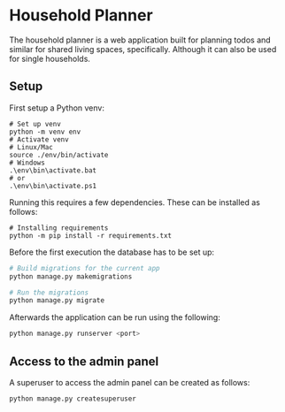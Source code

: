 # Household Planner

The household planner is a web application built for planning todos and similar for shared living spaces, specifically. Although it can also be used for single households.

## Setup

First setup a Python venv:
```
# Set up venv
python -m venv env
# Activate venv
# Linux/Mac
source ./env/bin/activate
# Windows
.\env\bin\activate.bat
# or
.\env\bin\activate.ps1
```

Running this requires a few dependencies. These can be installed as follows:
```
# Installing requirements
python -m pip install -r requirements.txt
```

Before the first execution the database has to be set up:
```sh
# Build migrations for the current app
python manage.py makemigrations

# Run the migrations
python manage.py migrate
```

Afterwards the application can be run using the following:
```sh
python manage.py runserver <port>
```

## Access to the admin panel

A superuser to access the admin panel can be created as follows:
```sh
python manage.py createsuperuser
```